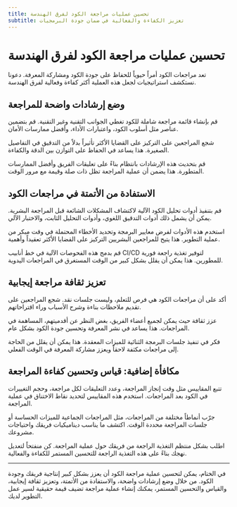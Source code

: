 ```yaml
---
title: تحسين عمليات مراجعة الكود لفرق الهندسة
subtitle: تعزيز الكفاءة والفعالية في ضمان جودة البرمجيات
---
```


# تحسين عمليات مراجعة الكود لفرق الهندسة

تعد مراجعات الكود أمراً حيوياً للحفاظ على جودة الكود ومشاركة المعرفة. دعونا نستكشف استراتيجيات لجعل هذه العملية أكثر كفاءة وفعالية لفرق الهندسة.

## وضع إرشادات واضحة للمراجعة

قم بإنشاء قائمة مراجعة شاملة للكود تغطي الجوانب التقنية وغير التقنية. قم بتضمين عناصر مثل أسلوب الكود، واعتبارات الأداء، وأفضل ممارسات الأمان.

شجع المراجعين على التركيز على القضايا الأكثر تأثيراً بدلاً من التدقيق في التفاصيل الصغيرة. هذا يساعد في الحفاظ على التوازن بين الدقة والكفاءة.

قم بتحديث هذه الإرشادات بانتظام بناءً على تعليقات الفريق وأفضل الممارسات المتطورة. هذا يضمن أن عملية المراجعة تظل ذات صلة وقيمة مع مرور الوقت.

## الاستفادة من الأتمتة في مراجعات الكود

قم بتنفيذ أدوات تحليل الكود الآلية لاكتشاف المشكلات الشائعة قبل المراجعة البشرية. يمكن أن يشمل ذلك أدوات التدقيق اللغوي، وأدوات التحليل الثابت، والاختبار الآلي.

استخدم هذه الأدوات لفرض معايير البرمجة وتحديد الأخطاء المحتملة في وقت مبكر من عملية التطوير. هذا يتيح للمراجعين البشريين التركيز على القضايا الأكثر تعقيداً وأهمية.

قم بدمج هذه الفحوصات الآلية في خط أنابيب CI/CD لتوفير تغذية راجعة فورية للمطورين. هذا يمكن أن يقلل بشكل كبير من الوقت المستغرق في المراجعات اليدوية.

## تعزيز ثقافة مراجعة إيجابية

أكد على أن مراجعات الكود هي فرص للتعلم، وليست جلسات نقد. شجع المراجعين على تقديم ملاحظات بناءة وشرح الأسباب وراء اقتراحاتهم.

عزز ثقافة حيث يمكن لجميع أعضاء الفريق، بغض النظر عن أقدميتهم، المساهمة في المراجعات. هذا يساعد في نشر المعرفة وتحسين جودة الكود بشكل عام.

فكر في تنفيذ جلسات البرمجة الثنائية للميزات المعقدة. هذا يمكن أن يقلل من الحاجة إلى مراجعات مكثفة لاحقاً ويعزز مشاركة المعرفة في الوقت الفعلي.

## مكافأة إضافية: قياس وتحسين كفاءة المراجعة

تتبع المقاييس مثل وقت إنجاز المراجعة، وعدد التعليقات لكل مراجعة، وحجم التغييرات في الكود بعد المراجعات. استخدم هذه المقاييس لتحديد نقاط الاختناق في عملية المراجعة.

جرّب أنماطاً مختلفة من المراجعات، مثل المراجعات الجماعية للميزات الحساسة أو جلسات المراجعة محددة الوقت. اكتشف ما يناسب ديناميكيات فريقك واحتياجات مشروعك.

اطلب بشكل منتظم التغذية الراجعة من فريقك حول عملية المراجعة. كن منفتحاً لتعديل نهجك بناءً على هذه التغذية الراجعة للتحسين المستمر للكفاءة والفعالية.

---

في الختام، يمكن لتحسين عملية مراجعة الكود أن يعزز بشكل كبير إنتاجية فريقك وجودة الكود. من خلال وضع إرشادات واضحة، والاستفادة من الأتمتة، وتعزيز ثقافة إيجابية، والقياس والتحسين المستمر، يمكنك إنشاء عملية مراجعة تضيف قيمة حقيقية لسير عمل التطوير لديك.
